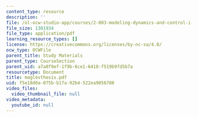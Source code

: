 ```yaml
---
content_type: resource
description: ''
file: /ol-ocw-studio-app/courses/2-003-modeling-dynamics-and-control-i-spring-2005/f5e18d0a075bb17a92b4522ea9056780_maglevthesis.pdf
file_size: 1301934
file_type: application/pdf
learning_resource_types: []
license: https://creativecommons.org/licenses/by-nc-sa/4.0/
ocw_type: OCWFile
parent_title: Study Materials
parent_type: CourseSection
parent_uid: a7a8f9ef-1f9b-6ce1-6418-f519b9fd5b7a
resourcetype: Document
title: maglevthesis.pdf
uid: f5e18d0a-075b-b17a-92b4-522ea9056780
video_files:
  video_thumbnail_file: null
video_metadata:
  youtube_id: null
---
```

